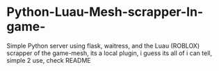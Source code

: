 # Python-Luau-Mesh-scrapper-In-game-
Simple Python server using flask, waitress, and the Luau (ROBLOX) scrapper of the game-mesh, its a local plugin, i guess its all of i can tell, simple 2 use, check README 
